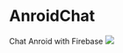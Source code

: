 # AnroidChat
Chat Anroid with Firebase
<img src="https://raw.githubusercontent.com/Dia2001/webquanlysinhvien/c444928fdf499abe7ce49d23fcb660756bde5855/IMG/database.PNG"/>
